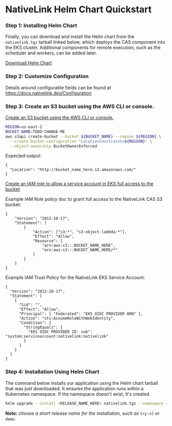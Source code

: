 # NativeLink Helm Chart Quickstart

### Step 1: Installing Helm Chart

Finally, you can download and install the Helm chart from the `nativelink.tgz` tarball linked below, which deploys the CAS component into the EKS cluster. Additional components for remote execution, such as the scheduler and workers, can be added later.

[Download Helm Chart](https://github.com/TraceMachina/nativelink/tree/main/deployment-examples/eks/Dist)

### Step 2: Customize Configuration

Details around configurable fields can be found at https://docs.nativelink.dev/Configuration

### Step 3: Create an S3 bucket using the AWS CLI or console.

[Create an S3 bucket using the AWS CLI or console.](https://docs.aws.amazon.com/AmazonS3/latest/userguide/create-bucket-overview.html)
```bash
REGION=us-east-2
BUCKET_NAME=TODO-CHANGE-ME
aws s3api create-bucket --bucket ${BUCKET_NAME} --region ${REGION} \
  --create-bucket-configuration "LocationConstraint=${REGION}" \
  --object-ownership BucketOwnerEnforced
```

Expected output:
```json5
{
  "Location": "http://bucket_name_here.s3.amazonaws.com/"
}
```

[Create an IAM role to allow a service account in EKS full access to the bucket](https://docs.aws.amazon.com/eks/latest/userguide/iam-roles-for-service-accounts.html)

Example IAM Role policy doc to grant full access to the NativeLink CAS S3 bucket:
```json5
{
	"Version": "2012-10-17",
	"Statement": [
		{
			"Action": ["s3:*", "s3-object-lambda:*"],
			"Effect": "Allow",
			"Resource": [
				"arn:aws:s3:::BUCKET_NAME_HERE",
				"arn:aws:s3:::BUCKET_NAME_HERE/*"
			]
		}
	]
}
```

Example IAM Trust Policy for the NativeLink EKS Service Account:
```json5
{
  "Version": "2012-10-17",
  "Statement": [
    {
      "Sid": "",
      "Effect": "Allow",
      "Principal": { "Federated": "EKS OIDC PROVIDER ARN" },
      "Action": "sts:AssumeRoleWithWebIdentity",
      "Condition": {
        "StringEquals": {
          "EKS OIDC PROVIDER ID: sub": "system:serviceaccount:nativelink:nativelink"
        }
      }
    }
  ]
}
```

### Step 4: Installation Using Helm Chart

<!-- vale off -->
The command below installs our application using the Helm chart tarball that was just downloaded. It ensures the application runs within a Kubernetes namespace. If the namespace doesn't exist, it's created.
<!-- vale on -->

```bash
helm upgrade --install <RELEASE_NAME_HERE> nativelink.tgz --namespace <K8S_NAMESPACE> --create-namespace
```

**Note:** *choose a short release name for the installation, such as `try-nl` or `demo`.*

